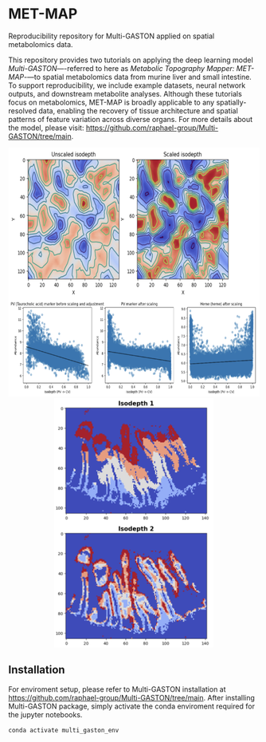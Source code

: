 # MET-MAP
Reproducibility repository for Multi-GASTON applied on spatial metabolomics data.

This repository provides two tutorials on applying the deep learning model _Multi-GASTON_—-referred to here as _Metabolic Topography Mapper: MET-MAP_-—to spatial metabolomics data from murine liver and small intestine. To support reproducibility, we include example datasets, neural network outputs, and downstream metabolite analyses. Although these tutorials focus on metabolomics, MET-MAP is broadly applicable to any spatially-resolved data, enabling the recovery of tissue architecture and spatial patterns of feature variation across diverse organs. For more details about the model, please visit: https://github.com/raphael-group/Multi-GASTON/tree/main.

<p align="center">
<img src="plots/liver_demo.png" height=500/>
<img src="plots/intestine_demo.png" height=500/>
</p>

## Installation
For enviroment setup, please refer to Multi-GASTON installation at https://github.com/raphael-group/Multi-GASTON/tree/main. After installing Multi-GASTON package, simply activate the conda enviroment required for the jupyter notebooks.
```
conda activate multi_gaston_env
```
